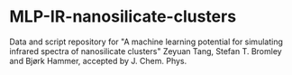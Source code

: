 # MLP-IR-nanosilicate-clusters
Data and script repository for "A machine learning potential for simulating infrared spectra of nanosilicate clusters" Zeyuan Tang, Stefan T. Bromley and Bjørk Hammer, accepted by J. Chem. Phys.
